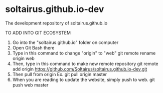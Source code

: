 # soltairus.github.io-dev
The development repository of soltairus.github.io

TO ADD INTO GIT ECOSYSTEM
1. Go into the "soltairus.github.io" folder on computer
2. Open Git Bash there
3. Type in this command to change "origin" to "web"
   git remote rename origin web
4. Then, type in this command to make new remote repository
   git remote add origin https://github.com/Soltairus/soltairus.github.io-dev.git
5. Then pull from origin
   Ex. git pull origin master
6. When you are reading to update the website, simply push to web.
   git push web master
   
